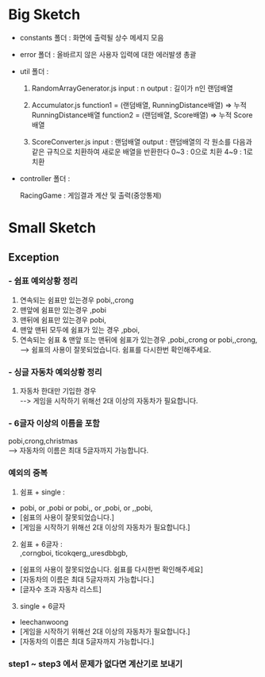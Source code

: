 # Big Sketch

- constants 폴더 : 화면에 출력될 상수 메세지 모음

- error 폴더 : 올바르지 않은 사용자 입력에 대한 에러발생 총괄

- util 폴더 : 

  1. RandomArrayGenerator.js
    input : n
    output : 길이가 n인 랜덤배열

  2. Accumulator.js
    function1 = (랜덤배열, RunningDistance배열) => 누적 RunningDistance배열 
    function2 = (랜덤배열, Score배열) => 누적 Score배열

  3. ScoreConverter.js
    input : 랜덤배열
    output : 랜덤배열의 각 원소를 다음과 같은 규칙으로 치환하여 새로운 배열을 반환한다
    0~3 : 0으로 치환
    4~9 : 1로 치환
      

- controller 폴더 :
  
  RacingGame : 게임결과 계산 및 출력(중앙통제)

# Small Sketch

## Exception 


### - 쉼표 예외상황 정리
  1. 연속되는 쉼표만 있는경우 pobi,,crong   
  2. 맨앞에 쉼표만 있는경우 ,pobi
  3. 맨뒤에 쉼표만 있는경우 pobi,
  4. 맨앞 맨뒤 모두에 쉼표가 있는 경우 ,pboi,
  5. 연속되는 쉼표 & 맨앞 또는 맨뒤에 쉼표가 있는경우 ,pobi,,crong or pobi,,crong,
--> 쉼표의 사용이 잘못되었습니다. 쉼표를 다시한번 확인해주세요.


### - 싱글 자동차 예외상황 정리
  1. 자동차 한대만 기입한 경우        
--> 게임을 시작하기 위해선 2대 이상의 자동차가 필요합니다.

      
### - 6글자 이상의 이름을 포함 
  pobi,crong,christmas       
--> 자동차의 이름은 최대 5글자까지 가능합니다.

### 예외의 중복
  1. 쉼표 + single :           
  - pobi, or ,pobi or pobi,, or ,pobi, or ,,pobi,       
  - [쉼표의 사용이 잘못되었습니다.]   
  - [게임을 시작하기 위해선 2대 이상의 자동차가 필요합니다.]

  2. 쉼표 + 6글자 :       
  ,corngboi, ticokqerg,,uresdbbgb,        
  - [쉼표의 사용이 잘못되었습니다. 쉼표를 다시한번 확인해주세요]    
  - [자동차의 이름은 최대 5글자까지 가능합니다.]     
  - [글자수 초과 자동차 리스트]       

  3. single + 6글자    
  - leechanwoong          
  - [게임을 시작하기 위해선 2대 이상의 자동차가 필요합니다.]    
  - [자동차의 이름은 최대 5글자까지 가능합니다.]       

  


### step1 ~ step3 에서 문제가 없다면 계산기로 보내기
